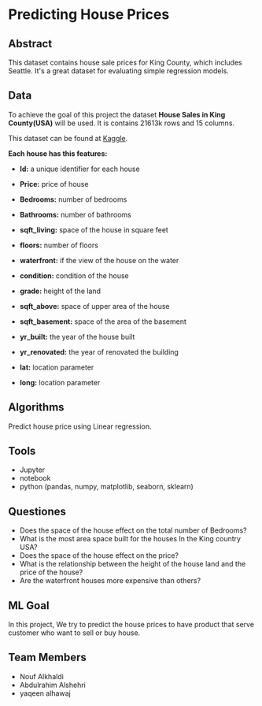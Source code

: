 # Predicting House Prices


   
   
  

## Abstract

This dataset contains house sale prices for King County, which includes Seattle. It's a great dataset for evaluating simple regression models.

## Data

To achieve the goal of this project the dataset **House Sales in King County(USA)** will be used. It is contains 21613k rows and 15 columns. 

This dataset can be found at [Kaggle](https://www.kaggle.com/harlfoxem/housesalesprediction/download).



**Each house has this features:**

-  **Id:** a unique identifier for each house
- **Price:** price of house                                   
- **Bedrooms:** number of bedrooms                          
- **Bathrooms:** number of bathrooms                         
- **sqft_living:** space of the house in square feet                          
- **floors:** number of floors                        
- **waterfront:** if the view of the house on the water                          
- **condition:** condition of the house                           
- **grade:** height of the land     
- **sqft_above:** space of upper area of the house                      
- **sqft_basement:** space of the area of the basement                              
- **yr_built:** the year of the house built                              
- **yr_renovated:** the year of renovated the building                           
- **lat:** location parameter 


- **long:** location parameter
                                      

## Algorithms 

Predict house price using Linear regression.


## Tools

- Jupyter
- notebook
- python (pandas, numpy, matplotlib, seaborn, sklearn)


## Questiones  
- Does the space of the house effect on the total number of Bedrooms?
- What is the most area space built for the houses In the King country USA?
- Does the space of the house effect on the price?
- What is the relationship between the height of the house land and the price of the house?
- Are the waterfront houses more expensive than others?


## ML Goal 

In this project, We try to predict the house prices to have product that serve customer who want to sell or buy house.


## Team Members 
- Nouf Alkhaldi
- Abdulrahim Alshehri
- yaqeen alhawaj

